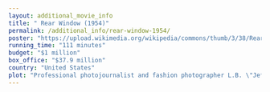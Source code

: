 ```yaml
---
layout: additional_movie_info
title: " Rear Window (1954)"
permalink: /additional_info/rear-window-1954/
poster: "https://upload.wikimedia.org/wikipedia/commons/thumb/3/38/Rear_Window_film_poster.jpg/220px-Rear_Window_film_poster.jpg"
running_time: "111 minutes"
budget: "$1 million"
box_office: "$37.9 million"
country: "United States"
plot: "Professional photojournalist and fashion photographer L.B. \"Jeff\" Jefferies, recuperating from serious injuries from his waist to his foot, is restricted to a wheelchair in his Greenwich Village apartment. His mid-floor rear window looks out onto a courtyard with small garden plots and other apartments in the surrounding blocks. Jeff is regularly visited by Stella, a cynical, middle-aged nurse, and his idealistic young girlfriend Lisa Fremont, a model and socialite.\n\nDuring an intense heat wave, Jeff watches his neighbors through their open windows, including a professional dancer coined \"Miss Torso\", a songwriter with writer's block, and traveling costume jewelry salesman Lars Thorwald, who is hen-pecked by his bedridden wife. One night, Jeff hears a woman scream followed by the sound of breaking glass. Later that night, Jeff wakes as a thunderstorm breaks. He observes Thorwald making repeated half-hour excursions outside carrying his aluminum sample case. Later still, Thorwald is seen leaving his apartment along with a woman obscured by a large black hat.\n\nThe next morning, Jeff notices Thorwald's wife is gone, and sees him cleaning a large knife and handsaw. Thorwald also has movers haul away a large trunk. After digging out his binoculars and then a camera with a high-power telephoto lens, a suspicious Jeff starts closely observing Thorwald's activities. He becomes convinced that Thorwald has murdered his wife, and tells first Stella, who becomes morbidly interested in the case, and then Lisa, who doubts him until they notice that Thorwald's wife is no longer in bed and the mattress is rolled up.\n\nJeff calls detective Tom Doyle and requests that he investigate Thorwald. A very skeptical Doyle investigates extensively and finds nothing suspicious, offering that Thorwald had sent his wife on a vacation upstate. Jeff and Lisa are at first convinced by this story and question their \"rear window ethics\". Later that night, however, the dog belonging to the neighbor one floor up from the Thorwalds is found dead in the courtyard. The dog's alarmed owner yells, drawing the attention of everyone except Thorwald, who sits silently in his dark apartment. Now convinced his theory is true, Jeff has Lisa pull out some slides taken two weeks earlier and notices that Thorwald had dug up his garden in the interim, possibly to bury his wife's body.\n\nThe following night, Jeff telephones and lures Thorwald away from his apartment to allow Lisa and Stella to investigate Thorwald's flower bed where the dog had been digging. Nothing is found, but Lisa climbs into Thorwald's apartment and searches it. Stella hurries back to Jeff. \n\nBelow Thorwald's apartment, Jeff and Stella are distracted watching a lower ground floor neighbor – coined \"Miss Lonely-Hearts\" – contemplating an overdose, and they call the police. The songwriter has finally finished his song \"Lisa\" and plays it loudly, causing Miss Lonely-Hearts to not go through with her suicide attempt. As they wait, Thorwald unexpectedly returns early and catches Lisa on his property. The police intervene as the pair scuffles. During their questioning, Lisa signals to Jeff that she is wearing Mrs. Thorwald's wedding ring. Thorwald sees this and realizes Jeff is surveilling his apartment. \n\nJeff phones Doyle and leaves an urgent message while Stella goes to bail Lisa out of jail. Thorwald locates and attacks Jeff in his darkened apartment, his only defense being camera flash bulbs. While grappling, Doyle and other officers storm the courtyard – followed by Lisa and Stella – and arrest Thorwald just as he drops Jeff out of his window. Thorwald confesses to his wife's murder to the police.\n\nA few days later, the heat wave has broken and life in the apartment complex has returned to normal. Miss Lonely-Hearts is seen in a semi-romantic position with the songwriter in his studio apartment. Jeff, having broken his other leg in the fall, is still wheelchair-bound, now with casts on both legs. Lisa is seen stretched out next to him, wearing a much more casual outfit and reading a travel book. After noticing Jeff asleep, she puts down the book on exploration titled Beyond the High Himalayas and turns instead to read Harper's Bazaar."
---
```

